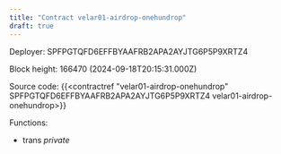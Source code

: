 ```yaml
---
title: "Contract velar01-airdrop-onehundrop"
draft: true
---
```

Deployer: SPFPGTQFD6EFFBYAAFRB2APA2AYJTG6P5P9XRTZ4


 



Block height: 166470 (2024-09-18T20:15:31.000Z)

Source code: {{<contractref "velar01-airdrop-onehundrop" SPFPGTQFD6EFFBYAAFRB2APA2AYJTG6P5P9XRTZ4 velar01-airdrop-onehundrop>}}

Functions:

* trans _private_
